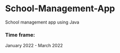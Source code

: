 # School-Management-App
School management app using Java <br />
### Time frame:
January 2022 - March 2022
